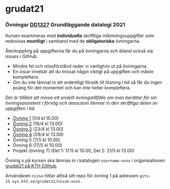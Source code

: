 # grudat21

### Övningar [DD1327](https://www.kth.se/social/course/DD1327/) Grundläggande datalogi 2021

Kursen examineras med **individuella** skriftliga inlämningsuppgifter
som redovisas **muntligt** i samband med de **obligatoriska** övningarna.

Återkoppling på uppgifterna får du på övningarna och ibland också via *issues* i GitHub.

- Mindre fel och missförstånd reder vi vanligtvis ut på övningarna.
- En *issue* innebär att du missat något viktigt på uppgiften och måste komplettera.
- Om du inte lämnat in ett ordentligt försök till lösning i tid så får du ingen poäng för det momentet
  och kan inte heller komplettera.
  
*Det är tillåtet att missa ett enskilt övningstillfälle om man berättar för sin övningsassistent i förväg och dessutom lämnar in den skriftliga delen av uppgiften i tid.*

- [Övning 1](https://github.com/yourbasic/grudat21/blob/master/ovn1.md) (1/4 kl 15.00)
- [Övning 2](https://github.com/yourbasic/grudat21/blob/master/ovn2.md) (16/4 kl 13.00)
- [Övning 3](https://github.com/yourbasic/grudat21/blob/master/ovn3.md)  (23/4 kl 13.00)
- [Övning 4](https://github.com/yourbasic/grudat21/blob/master/ovn4.md)  (29/4 kl 13.00)
- Övning 5  (7/5 kl 10.00)
- Övning 6  (17/5 kl 10.00)
- Projekt (övning 7) (Del 1: 17/5 kl 10.00, Del 2: 21/5 kl 13.00)

Övning x på kursen ska lämnas in i katalogen
<code>username-ovnx</code> i organisationen [grudat21 på KTH GitHub](https://gits-15.sys.kth.se/grudat21).

Användaren `nisse` hittar alltså sitt repo för övning 1 på adressen
<code>gits-15.sys.kth.se/grudat21/nisse-ovn1</code>.
